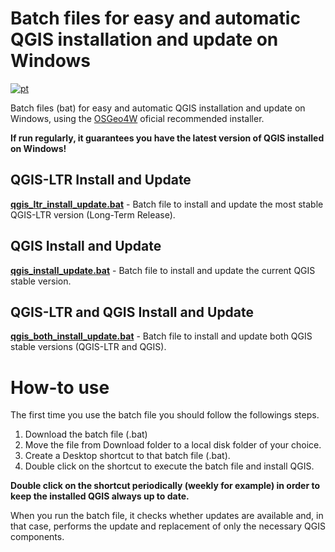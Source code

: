 # Batch files for easy and automatic QGIS installation and update on Windows
[![pt](https://img.shields.io/badge/lang-pt-green.svg)](README.md)

Batch files (bat) for easy and automatic QGIS installation and update on Windows, using the [OSGeo4W](https://www.osgeo.org/projects/osgeo4w/) oficial recommended installer.

**If run regularly, it guarantees you have the latest version of QGIS installed on Windows!**

## QGIS-LTR Install and Update
**[qgis_ltr_install_update.bat](Batchfiles/qgis_ltr_install_update.bat)** - Batch file to install and update the most stable QGIS-LTR version (Long-Term Release).

## QGIS Install and Update
**[qgis_install_update.bat](Batchfiles/qgis_install_update.bat)** - Batch file to install and update the current QGIS stable version.

## QGIS-LTR and QGIS Install and Update
**[qgis_both_install_update.bat](Batchfiles/qgis_both_install_update.bat)** - Batch file to install and update both QGIS stable versions (QGIS-LTR and QGIS).

# How-to use

The first time you use the batch file you should follow the followings steps.
1. Download the batch file (.bat)
2. Move the file from Download folder to a local disk folder of your choice.
3. Create a Desktop shortcut to that batch file (.bat).
4. Double click on the shortcut to execute the batch file and install QGIS.

**Double click on the shortcut periodically (weekly for example) in order to keep the installed QGIS always up to date.** 

When you run the batch file, it checks whether updates are available and, in that case, performs the update and replacement of only the necessary QGIS components.
